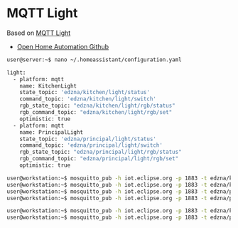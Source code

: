 # MQTT Light

Based on [MQTT Light](https://home-assistant.io/components/light.mqtt/)

- [Open Home Automation Github](https://github.com/mertenats/open-home-automation/tree/master/openhome)

```sh
user@server:~$ nano ~/.homeassistant/configuration.yaml
```

```sh
light:
  - platform: mqtt
    name: KitchenLight
    state_topic: 'edzna/kitchen/light/status'
    command_topic: 'edzna/kitchen/light/switch'
    rgb_state_topic: "edzna/kitchen/light/rgb/status"
    rgb_command_topic: "edzna/kitchen/light/rgb/set"
    optimistic: true
  - platform: mqtt
    name: PrincipalLight
    state_topic: 'edzna/principal/light/status'
    command_topic: 'edzna/principal/light/switch'
    rgb_state_topic: "edzna/principal/light/rgb/status"
    rgb_command_topic: "edzna/principal/light/rgb/set"
    optimistic: true
```

```sh
user@workstation:~$ mosquitto_pub -h iot.eclipse.org -p 1883 -t edzna/kitchen/light/status ON
user@workstation:~$ mosquitto_pub -h iot.eclipse.org -p 1883 -t edzna/kitchen/light/status OFF
user@workstation:~$ mosquitto_pub -h iot.eclipse.org -p 1883 -t edzna/principal/light/status ON
user@workstation:~$ mosquitto_pub -h iot.eclipse.org -p 1883 -t edzna/principal/light/status OFF
```

```sh
user@workstation:~$ mosquitto_pub -h iot.eclipse.org -p 1883 -t edzna/kitchen/light/rgb/status -m "255,0,0"
user@workstation:~$ mosquitto_pub -h iot.eclipse.org -p 1883 -t edzna/principal/light/rgb/status -m "255,0,0"
```
